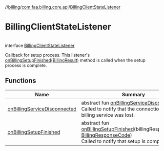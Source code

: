 //[billing](../../../index.md)/[com.faa.billing.core.api](../index.md)/[BillingClientStateListener](index.md)

# BillingClientStateListener

\
interface [BillingClientStateListener](index.md)

Callback for setup process. This listener's [onBillingSetupFinished(BillingResult)](on-billing-setup-finished.md) method is called when the setup process is complete.

## Functions

| Name | Summary |
|---|---|
| [onBillingServiceDisconnected](on-billing-service-disconnected.md) | abstract fun [onBillingServiceDisconnected](on-billing-service-disconnected.md)()<br>Called to notify that the connection to the billing service was lost. |
| [onBillingSetupFinished](on-billing-setup-finished.md) | abstract fun [onBillingSetupFinished](on-billing-setup-finished.md)(billingResponseCode: [BillingResponseCode](../BillingResponseCode/index.md))<br>Called to notify that setup is complete. |
